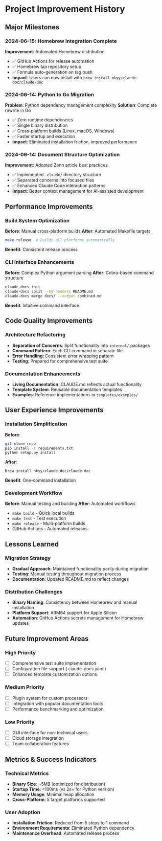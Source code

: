 # Project Improvement History

## Major Milestones

### 2024-06-15: Homebrew Integration Complete
**Improvement**: Automated Homebrew distribution
- ✅ GitHub Actions for release automation
- ✅ Homebrew tap repository setup
- ✅ Formula auto-generation on tag push
- **Impact**: Users can now install with `brew install nkyy/claude-doc/claude-doc`

### 2024-06-14: Python to Go Migration
**Problem**: Python dependency management complexity
**Solution**: Complete rewrite in Go
- ✅ Zero runtime dependencies
- ✅ Single binary distribution
- ✅ Cross-platform builds (Linux, macOS, Windows)
- ✅ Faster startup and execution
- **Impact**: Eliminated installation friction, improved performance

### 2024-06-14: Document Structure Optimization
**Improvement**: Adopted Zenn article best practices
- ✅ Implemented `.claude/` directory structure
- ✅ Separated concerns into focused files
- ✅ Enhanced Claude Code interaction patterns
- **Impact**: Better context management for AI-assisted development

## Performance Improvements

### Build System Optimization
**Before**: Manual cross-platform builds
**After**: Automated Makefile targets
```bash
make release  # Builds all platforms automatically
```
**Benefit**: Consistent release process

### CLI Interface Enhancements
**Before**: Complex Python argument parsing
**After**: Cobra-based command structure
```bash
claude-docs init
claude-docs split --by-headers README.md
claude-docs merge docs/ --output combined.md
```
**Benefit**: Intuitive command interface

## Code Quality Improvements

### Architecture Refactoring
- **Separation of Concerns**: Split functionality into `internal/` packages
- **Command Pattern**: Each CLI command in separate file
- **Error Handling**: Consistent error wrapping pattern
- **Testing**: Prepared for comprehensive test suite

### Documentation Enhancements
- **Living Documentation**: CLAUDE.md reflects actual functionality
- **Template System**: Reusable documentation templates
- **Examples**: Reference implementations in `templates/examples/`

## User Experience Improvements

### Installation Simplification
**Before**: 
```bash
git clone repo
pip install -r requirements.txt
python setup.py install
```
**After**:
```bash
brew install nkyy/claude-doc/claude-doc
```
**Benefit**: One-command installation

### Development Workflow
**Before**: Manual testing and building
**After**: Automated workflows
- `make build` - Quick local builds
- `make test` - Test execution
- `make release` - Multi-platform builds
- GitHub Actions - Automated releases

## Lessons Learned

### Migration Strategy
- **Gradual Approach**: Maintained functionality parity during migration
- **Testing**: Manual testing throughout migration process
- **Documentation**: Updated README.md to reflect changes

### Distribution Challenges
- **Binary Naming**: Consistency between Homebrew and manual installation
- **Platform Support**: ARM64 support for Apple Silicon
- **Automation**: GitHub Actions secrets management for Homebrew updates

## Future Improvement Areas

### High Priority
- [ ] Comprehensive test suite implementation
- [ ] Configuration file support (.claude-docs.yaml)
- [ ] Enhanced template customization options

### Medium Priority
- [ ] Plugin system for custom processors
- [ ] Integration with popular documentation tools
- [ ] Performance benchmarking and optimization

### Low Priority
- [ ] GUI interface for non-technical users
- [ ] Cloud storage integration
- [ ] Team collaboration features

## Metrics & Success Indicators

### Technical Metrics
- **Binary Size**: ~5MB (optimized for distribution)
- **Startup Time**: <100ms (vs 2s+ for Python version)
- **Memory Usage**: Minimal heap allocation
- **Cross-Platform**: 5 target platforms supported

### User Adoption
- **Installation Friction**: Reduced from 5 steps to 1 command
- **Environment Requirements**: Eliminated Python dependency
- **Maintenance Overhead**: Automated release process